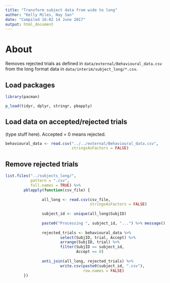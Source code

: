 ```yaml
---
title: "Transform subject data from wide to long"
author: "Kelly Miles, Nay San"
date: "Compiled 16:02 14 June 2017"
output: html_document
---
```


# About

Removes rejected trials as defined in `data/external/Behavioural_data.csv` from the long format data in `data/interim/subject_long/*.csv`.

## Load packages


```r
library(pacman)

p_load(tidyr, dplyr, stringr, pbapply)
```

## Load data on accepted/rejected trials

(type stuff here). Accepted = 0 means rejected.


```r
behavioural_data <- read.csv("../../external/Behavioural_data.csv",
                             stringsAsFactors = FALSE)
```


## Remove rejected trials


```r
list.files("../subjects_long/",
           pattern = ".csv",
           full.names = TRUE) %>%
        pblapply(function(csv_file) {
                
                all_long <- read.csv(csv_file,
                                     stringsAsFactors = FALSE)
                
                subject_id <- unique(all_long$SubjID)
                
                paste0("Processing ", subject_id, "...") %>% message()
                
                rejected_trials <- behavioural_data %>%
                        select(SubjID, trial, Accept) %>%
                        arrange(SubjID, trial) %>%
                        filter(SubjID == subject_id,
                               Accept == 0)
                
                anti_join(all_long, rejected_trials) %>%
                        write.csv(paste0(subject_id, ".csv"),
                                  row.names = FALSE)
        })
```

